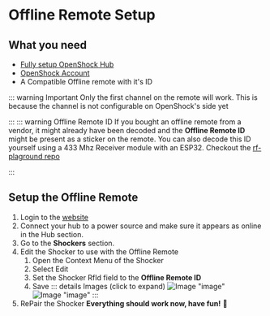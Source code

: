 # Offline Remote Setup

## What you need

- [Fully setup OpenShock Hub](../guides/openshock-first-setup.md)
- [OpenShock Account](https://openshock.app/)
- A Compatible Offline remote with it's ID

::: warning Important
Only the first channel on the remote will work. This is because the channel is not configurable on OpenShock's side yet

:::
::: warning Offline Remote ID
If you bought an offline remote from a vendor, it might already have been decoded and the **Offline Remote ID** might be present as a sticker on the remote.
You can also decode this ID yourself using a 433 Mhz Receiver module with an ESP32. Checkout the [rf-plaground repo](https://github.com/OpenShock/rf-playground)

:::
## Setup the Offline Remote
1. Login to the [website](https://openshock.app/)
2. Connect your hub to a power source and make sure it appears as online in the Hub section.
2. Go to the **Shockers** section.
3. Edit the Shocker to use with the Offline Remote  
    1. Open the Context Menu of the Shocker
    2. Select Edit
    3. Set the Shocker RfId field to the **Offline Remote ID**
    4. Save
    ::: details Images (click to expand)
![Image "image"](../static/guides/offline-remote-setup/shockercontextmenu.png)
![Image "image"](../static/guides/offline-remote-setup/shockerrfidfield.png)
    :::
4. RePair the Shocker
**Everything should work now, have fun!** 🎉